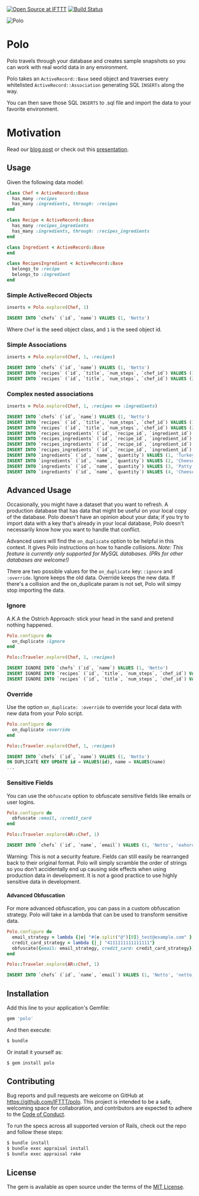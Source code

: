 [![Open Source at IFTTT](http://ifttt.github.io/images/open-source-ifttt.svg)](http://ifttt.github.io)
[![Build Status](https://travis-ci.org/IFTTT/polo.svg?branch=master)](https://travis-ci.org/IFTTT/polo)

![Polo](https://raw.githubusercontent.com/IFTTT/polo/images/images/polo.png "Polo")

# Polo
Polo travels through your database and creates sample snapshots so you can work with real world data in any environment.

Polo takes an `ActiveRecord::Base` seed object and traverses every whitelisted `ActiveRecord::Association` generating SQL `INSERTs` along the way.

You can then save those SQL `INSERTS` to .sql file and import the data to your favorite environment.

# Motivation
Read our [blog post](https://medium.com/engineering-at-ifttt/happier-rails-development-with-polo-9df6819136d3#.f8ll3azeq) or check out this [presentation](https://speakerdeck.com/nettofarah/polo-working-with-real-world-data-in-development).

## Usage
Given the following data model:
```ruby
class Chef < ActiveRecord::Base
  has_many :recipes
  has_many :ingredients, through: :recipes
end

class Recipe < ActiveRecord::Base
  has_many :recipes_ingredients
  has_many :ingredients, through: :recipes_ingredients
end

class Ingredient < ActiveRecord::Base
end

class RecipesIngredient < ActiveRecord::Base
  belongs_to :recipe
  belongs_to :ingredient
end
```

### Simple ActiveRecord Objects
```ruby
inserts = Polo.explore(Chef, 1)
```
```sql
INSERT INTO `chefs` (`id`, `name`) VALUES (1, 'Netto')
```

Where `Chef` is the seed object class, and `1` is the seed object id.

### Simple Associations
```ruby
inserts = Polo.explore(Chef, 1, :recipes)
```
```sql
INSERT INTO `chefs` (`id`, `name`) VALUES (1, 'Netto')
INSERT INTO `recipes` (`id`, `title`, `num_steps`, `chef_id`) VALUES (1, 'Turkey Sandwich', NULL, 1)
INSERT INTO `recipes` (`id`, `title`, `num_steps`, `chef_id`) VALUES (2, 'Cheese Burger', NULL, 1)
```

### Complex nested associations
```ruby
inserts = Polo.explore(Chef, 1, :recipes => :ingredients)
```

```sql
INSERT INTO `chefs` (`id`, `name`) VALUES (1, 'Netto')
INSERT INTO `recipes` (`id`, `title`, `num_steps`, `chef_id`) VALUES (1, 'Turkey Sandwich', NULL, 1)
INSERT INTO `recipes` (`id`, `title`, `num_steps`, `chef_id`) VALUES (2, 'Cheese Burger', NULL, 1)
INSERT INTO `recipes_ingredients` (`id`, `recipe_id`, `ingredient_id`) VALUES (1, 1, 1)
INSERT INTO `recipes_ingredients` (`id`, `recipe_id`, `ingredient_id`) VALUES (2, 1, 2)
INSERT INTO `recipes_ingredients` (`id`, `recipe_id`, `ingredient_id`) VALUES (3, 2, 3)
INSERT INTO `recipes_ingredients` (`id`, `recipe_id`, `ingredient_id`) VALUES (4, 2, 4)
INSERT INTO `ingredients` (`id`, `name`, `quantity`) VALUES (1, 'Turkey', 'a lot')
INSERT INTO `ingredients` (`id`, `name`, `quantity`) VALUES (2, 'Cheese', '1 slice')
INSERT INTO `ingredients` (`id`, `name`, `quantity`) VALUES (3, 'Patty', '1')
INSERT INTO `ingredients` (`id`, `name`, `quantity`) VALUES (4, 'Cheese', '2 slices')
```

## Advanced Usage

Occasionally, you might have a dataset that you want to refresh. A production database that has data that might be useful on your local copy of the database. Polo doesn't have an opinion about your data; if you try to import data with a key that's already in your local database, Polo doesn't necessarily know how you want to handle that conflict.

Advanced users will find the `on_duplicate` option to be helpful in this context. It gives Polo instructions on how to handle collisions.
*Note: This feature is currently only supported for MySQL databases. (PRs for other databases are welcome!)*

There are two possible values for the `on_duplicate` key: `:ignore` and `:override`. Ignore keeps the old data. Override keeps the new data. If there's a collision and the on_duplicate param is not set, Polo will simpy stop importing the data.

### Ignore
A.K.A the Ostrich Approach: stick your head in the sand and pretend nothing happened.

```ruby
Polo.configure do
  on_duplicate :ignore
end

Polo::Traveler.explore(Chef, 1, :recipes)
```

```sql
INSERT IGNORE INTO `chefs` (`id`, `name`) VALUES (1, 'Netto')
INSERT IGNORE INTO `recipes` (`id`, `title`, `num_steps`, `chef_id`) VALUES (1, 'Turkey Sandwich', NULL, 1)
INSERT IGNORE INTO `recipes` (`id`, `title`, `num_steps`, `chef_id`) VALUES (2, 'Cheese Burger', NULL, 1)
```

### Override
Use the option `on_duplicate: :override` to override your local data with new data from your Polo script.

```ruby
Polo.configure do
  on_duplicate :override
end

Polo::Traveler.explore(Chef, 1, :recipes)
```

```sql
INSERT INTO `chefs` (`id`, `name`) VALUES (1, 'Netto')
ON DUPLICATE KEY UPDATE id = VALUES(id), name = VALUES(name)
...
```

### Sensitive Fields
You can use the `obfuscate` option to obfuscate sensitive fields like emails or
user logins.

```ruby
Polo.configure do
  obfuscate :email, :credit_card
end

Polo::Traveler.explore(AR::Chef, 1)
```

```sql
INSERT INTO `chefs` (`id`, `name`, `email`) VALUES (1, 'Netto', 'eahorctmaagfo.nitm@l')
```

Warning: This is not a security feature. Fields can still easily be rearranged back to their original format. Polo will simply scramble the order of strings so you don't accidentally end up causing side effects when using production data in development. It is not a good practice to use highly sensitive data in development.

#### Advanced Obfuscation

For more advanced obfuscation, you can pass in a custom obfuscation strategy.
Polo will take in a lambda that can be used to transform sensitive data.

````ruby
Polo.configure do
  email_strategy = lambda {|e| "#{e.split("@")[0]}_test@example.com" }
  credit_card_strategy = lambda {|_| "4111111111111111"}
  obfuscate({email: email_strategy, credit_card: credit_card_strategy})
end

Polo::Traveler.explore(AR::Chef, 1)
````

```sql
INSERT INTO `chefs` (`id`, `name`, `email`) VALUES (1, 'Netto', 'netto_test.@example.com')
```

## Installation

Add this line to your application's Gemfile:

```ruby
gem 'polo'
```

And then execute:
```bash
$ bundle
```

Or install it yourself as:
```bash
$ gem install polo
```

## Contributing

Bug reports and pull requests are welcome on GitHub at https://github.com/IFTTT/polo. This project is intended to be a safe, welcoming space for collaboration, and contributors are expected to adhere to the [Code of Conduct](https://github.com/IFTTT/polo/blob/master/CODE_OF_CONDUCT.md).

To run the specs across all supported version of Rails, check out the repo and
follow these steps:

```bash
$ bundle install
$ bundle exec appraisal install
$ bundle exec appraisal rake
```

## License

The gem is available as open source under the terms of the [MIT License](http://opensource.org/licenses/MIT).

